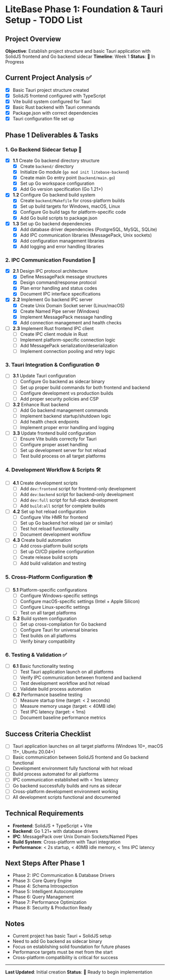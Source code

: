 # LiteBase Phase 1: Foundation & Tauri Setup - TODO List

## Project Overview
**Objective**: Establish project structure and basic Tauri application with SolidJS frontend and Go backend sidecar
**Timeline**: Week 1
**Status**: 🚀 In Progress

## Current Project Analysis ✅
- [x] Basic Tauri project structure created
- [x] SolidJS frontend configured with TypeScript
- [x] Vite build system configured for Tauri
- [x] Basic Rust backend with Tauri commands
- [x] Package.json with correct dependencies
- [x] Tauri configuration file set up

## Phase 1 Deliverables & Tasks

### 1. Go Backend Sidecar Setup 🐹
- [x] **1.1** Create Go backend directory structure
  - [x] Create `backend/` directory
  - [x] Initialize Go module (`go mod init litebase-backend`)
  - [x] Create main Go entry point (`backend/main.go`)
  - [x] Set up Go workspace configuration
  - [x] Add Go version specification (Go 1.21+)

- [x] **1.2** Configure Go backend build system
  - [x] Create `backend/Makefile` for cross-platform builds
  - [x] Set up build targets for Windows, macOS, Linux
  - [x] Configure Go build tags for platform-specific code
  - [x] Add Go build scripts to package.json

- [x] **1.3** Set up Go backend dependencies
  - [x] Add database driver dependencies (PostgreSQL, MySQL, SQLite)
  - [x] Add IPC communication libraries (MessagePack, Unix sockets)
  - [x] Add configuration management libraries
  - [x] Add logging and error handling libraries

### 2. IPC Communication Foundation 🔌
- [x] **2.1** Design IPC protocol architecture
  - [x] Define MessagePack message structures
  - [x] Design command/response protocol
  - [x] Plan error handling and status codes
  - [x] Document IPC interface specifications

- [x] **2.2** Implement Go backend IPC server
  - [x] Create Unix Domain Socket server (Linux/macOS)
  - [x] Create Named Pipe server (Windows)
  - [x] Implement MessagePack message handling
  - [x] Add connection management and health checks

- [ ] **2.3** Implement Rust frontend IPC client
  - [ ] Create IPC client module in Rust
  - [ ] Implement platform-specific connection logic
  - [ ] Add MessagePack serialization/deserialization
  - [ ] Implement connection pooling and retry logic

### 3. Tauri Integration & Configuration ⚙️
- [ ] **3.1** Update Tauri configuration
  - [ ] Configure Go backend as sidecar binary
  - [ ] Set up proper build commands for both frontend and backend
  - [ ] Configure development vs production builds
  - [ ] Add proper security policies and CSP

- [ ] **3.2** Enhance Rust backend
  - [ ] Add Go backend management commands
  - [ ] Implement backend startup/shutdown logic
  - [ ] Add health check endpoints
  - [ ] Implement proper error handling and logging

- [ ] **3.3** Update frontend build configuration
  - [ ] Ensure Vite builds correctly for Tauri
  - [ ] Configure proper asset handling
  - [ ] Set up development server for hot reload
  - [ ] Test build process on all target platforms

### 4. Development Workflow & Scripts 🛠️
- [ ] **4.1** Create development scripts
  - [ ] Add `dev:frontend` script for frontend-only development
  - [ ] Add `dev:backend` script for backend-only development
  - [ ] Add `dev:full` script for full-stack development
  - [ ] Add `build:all` script for complete builds

- [ ] **4.2** Set up hot reload configuration
  - [ ] Configure Vite HMR for frontend
  - [ ] Set up Go backend hot reload (air or similar)
  - [ ] Test hot reload functionality
  - [ ] Document development workflow

- [ ] **4.3** Create build automation
  - [ ] Add cross-platform build scripts
  - [ ] Set up CI/CD pipeline configuration
  - [ ] Create release build scripts
  - [ ] Add build validation and testing

### 5. Cross-Platform Configuration 🌍
- [ ] **5.1** Platform-specific configurations
  - [ ] Configure Windows-specific settings
  - [ ] Configure macOS-specific settings (Intel + Apple Silicon)
  - [ ] Configure Linux-specific settings
  - [ ] Test on all target platforms

- [ ] **5.2** Build system configuration
  - [ ] Set up cross-compilation for Go backend
  - [ ] Configure Tauri for universal binaries
  - [ ] Test builds on all platforms
  - [ ] Verify binary compatibility

### 6. Testing & Validation ✅
- [ ] **6.1** Basic functionality testing
  - [ ] Test Tauri application launch on all platforms
  - [ ] Verify IPC communication between frontend and backend
  - [ ] Test development workflow and hot reload
  - [ ] Validate build process automation

- [ ] **6.2** Performance baseline testing
  - [ ] Measure startup time (target: < 2 seconds)
  - [ ] Measure memory usage (target: < 40MB idle)
  - [ ] Test IPC latency (target: < 1ms)
  - [ ] Document baseline performance metrics

## Success Criteria Checklist
- [ ] Tauri application launches on all target platforms (Windows 10+, macOS 11+, Ubuntu 20.04+)
- [ ] Basic communication between SolidJS frontend and Go backend functional
- [ ] Development environment fully functional with hot reload
- [ ] Build process automated for all platforms
- [ ] IPC communication established with < 1ms latency
- [ ] Go backend successfully builds and runs as sidecar
- [ ] Cross-platform development environment working
- [ ] All development scripts functional and documented

## Technical Requirements
- **Frontend**: SolidJS + TypeScript + Vite
- **Backend**: Go 1.21+ with database drivers
- **IPC**: MessagePack over Unix Domain Sockets/Named Pipes
- **Build System**: Cross-platform with Tauri integration
- **Performance**: < 2s startup, < 40MB idle memory, < 1ms IPC latency

## Next Steps After Phase 1
- Phase 2: IPC Communication & Database Drivers
- Phase 3: Core Query Engine
- Phase 4: Schema Introspection
- Phase 5: Intelligent Autocomplete
- Phase 6: Query Management
- Phase 7: Performance Optimization
- Phase 8: Security & Production Ready

## Notes
- Current project has basic Tauri + SolidJS setup
- Need to add Go backend as sidecar binary
- Focus on establishing solid foundation for future phases
- Performance targets must be met from the start
- Cross-platform compatibility is critical for success

---
**Last Updated**: Initial creation
**Status**: 🚀 Ready to begin implementation

